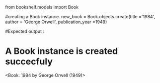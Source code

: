 from bookshelf.models import Book

#creating a Book instance.
new_book = Book.objects.create(title ='1984', author = 'George Orwell', publication_year =1949)


#Expected output :
# A Book instance is created succecfuly
<Book: 1984 by George Orwell (1949)>